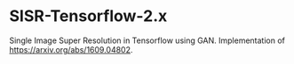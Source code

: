 # SISR-Tensorflow-2.x
Single Image Super Resolution in Tensorflow using GAN. 
Implementation of https://arxiv.org/abs/1609.04802.
